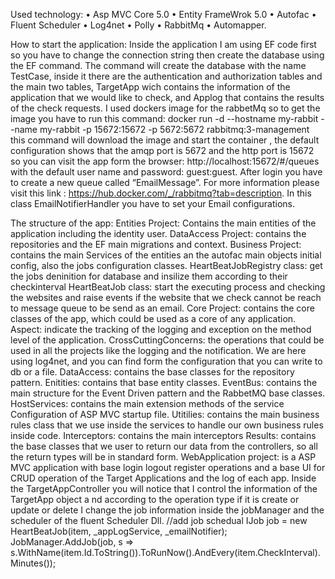 Used technology:
•	Asp MVC Core 5.0
•	Entity FrameWrok 5.0
•	Autofac 
•	Fluent Scheduler
•	Log4net
•	Polly 
•	RabbitMq
•	Automapper.

How to start the application:
Inside the application I am using EF code first so you have to change the connection string then create the database using the EF command.
The command will create the database with the name TestCase, inside it there are the authentication and authorization tables and the main two tables, TargetApp wich contains the information of the application that we would like to check, and Applog that contains the results of the check requests.
I used dockers image for the rabbetMq so to get the image you have to run this command:
docker run -d --hostname my-rabbit --name my-rabbit -p 15672:15672 -p  5672:5672 rabbitmq:3-management
this command will download the image and start the container , the default configuration shows that the amqp port is 5672 and the http port is 15672 so you can visit the app form the browser:
http://localhost:15672/#/queues
with the default user name and password: guest:guest. After login you have to create a new queue called “EmailMessage”.
For more information please visit this link : https://hub.docker.com/_/rabbitmq?tab=description.
In this class EmailNotifierHandler you have to set your Email configurations.
 
The structure of the app:
Entities Project: Contains the main entities of the application including the identity user.
DataAccess Project: contains the repositories and the EF main migrations and context.
Business Project: contains the main Services of the entities an the autofac main objects initial config, also the jobs configuration classes.
HeartBeatJobRegistry class: get the jobs deninition for database and insilize them according to their checkinterval
HeartBeatJob class: start the executing process and checking the websites and raise events if the website that we check cannot be reach to message queue to be send as an email.
Core Project: contains the core classes of the app, which could be used as a core of any application.
Aspect: indicate the tracking of the logging and exception on the method level of the application.
CrossCuttingConcerns: the operations that could be used in all the projects like the logging and the notification. We are here using log4net, and you can find form the configuration that you can write to db or a file.
DataAccess: contains the base classes for the repository pattern.
Enitities: contains that base entity classes.
EventBus: contains the main structure for the Event Driven pattern and the RabbetMQ base classes.
HostServices: contains the main extension methods of the service Configuration of ASP MVC startup file. 
Utitilies: contains the main business rules class that we use inside the services to handle our own business rules inside code.
Interceptors: contains the main interceptors 
Results: contains the base classes that we user to return our data from the controllers, so all the return types will be in standard form.
WebApplication project: is a ASP MVC application with base login logout register operations and a base UI for CRUD operation of  the Target Applications and the log of each app.
Inside the TargetAppController you will notice that I control the information of the TargetApp object a nd according to the operation type if it is create or update or delete I change the job information inside the jobManager and the scheduler of the fluent Scheduler Dll.
//add job schedual
            IJob job = new HeartBeatJob(item, _appLogService, _emailNotifier);
            JobManager.AddJob(job, s => s.WithName(item.Id.ToString()).ToRunNow().AndEvery(item.CheckInterval).Minutes());





